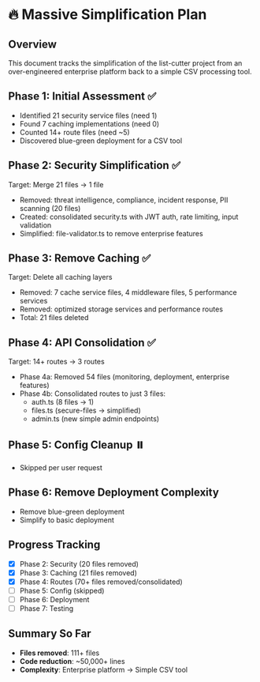 # 🔥 Massive Simplification Plan

## Overview
This document tracks the simplification of the list-cutter project from an over-engineered enterprise platform back to a simple CSV processing tool.

## Phase 1: Initial Assessment ✅
- Identified 21 security service files (need 1)
- Found 7 caching implementations (need 0)
- Counted 14+ route files (need ~5)
- Discovered blue-green deployment for a CSV tool

## Phase 2: Security Simplification ✅
Target: Merge 21 files → 1 file
- Removed: threat intelligence, compliance, incident response, PII scanning (20 files)
- Created: consolidated security.ts with JWT auth, rate limiting, input validation
- Simplified: file-validator.ts to remove enterprise features

## Phase 3: Remove Caching ✅
Target: Delete all caching layers
- Removed: 7 cache service files, 4 middleware files, 5 performance services
- Removed: optimized storage services and performance routes
- Total: 21 files deleted

## Phase 4: API Consolidation ✅
Target: 14+ routes → 3 routes
- Phase 4a: Removed 54 files (monitoring, deployment, enterprise features)
- Phase 4b: Consolidated routes to just 3 files:
  - auth.ts (8 files → 1)
  - files.ts (secure-files → simplified)
  - admin.ts (new simple admin endpoints)

## Phase 5: Config Cleanup ⏸️
- Skipped per user request

## Phase 6: Remove Deployment Complexity
- Remove blue-green deployment
- Simplify to basic deployment

## Progress Tracking
- [x] Phase 2: Security (20 files removed)
- [x] Phase 3: Caching (21 files removed) 
- [x] Phase 4: Routes (70+ files removed/consolidated)
- [ ] Phase 5: Config (skipped)
- [ ] Phase 6: Deployment
- [ ] Phase 7: Testing

## Summary So Far
- **Files removed**: 111+ files
- **Code reduction**: ~50,000+ lines
- **Complexity**: Enterprise platform → Simple CSV tool